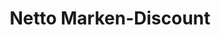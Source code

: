 ---
title: "Netto Marken-Discount"
url: /koenigs-wusterhausen/netto-marken-discount-darwinbogen-2/
shop: Supermarkt
---